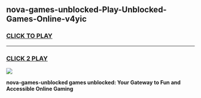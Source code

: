 
## nova-games-unblocked-Play-Unblocked-Games-Online-v4yic
<h3>
<a href="https://premium76.site?title=nova-games-unblocked&ref=25A">CLICK TO PLAY</a></h3>
<hr>

<h3>
<a href="https://premium76.site?title=nova-games-unblocked&ref=25A">CLICK 2 PLAY</a>
  
</h3>

<a href="https://premium76.site?title=nova-games-unblocked&ref=25A"><img src="https://clearcache.store/games.png"></a>


**nova-games-unblocked games unblocked: Your Gateway to Fun and Accessible Online Gaming**
